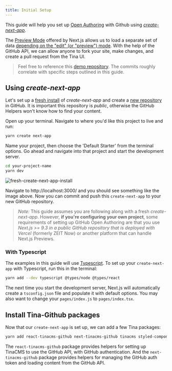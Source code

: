 ```yaml
---
title: Initial Setup
---
```


This guide will help you set up [Open Authoring](/blog/introducing-visual-open-authoring#using-nextjs-to-enable-edit-mode) with Github using [_create-next-app_](https://nextjs.org/docs#setup).

The [Preview Mode](https://nextjs.org/docs/advanced-features/preview-mode) offered by Next.js allows us to load a separate set of data [depending on the "edit" (or "preview") mode](/blog/introducing-visual-open-authoring#using-nextjs-to-enable-edit-mode). With the help of the GitHub API, we can allow anyone to fork your site, make changes, and create a pull request from the Tina UI.

> Feel free to reference this [demo repository](https://github.com/kendallstrautman/tina-open-auth). The commits roughly correlate with specific steps outlined in this guide.

## Using _create-next-app_

Let's set up a [fresh install](https://nextjs.org/docs#setup) of _create-next-app_ and create a [new repository](https://github.com/new) in GitHub. It is important this repository is _public_, otherwise the GitHub Helpers won't know how to find your content.

Open up your terminal. Navigate to where you'd like this project to live and run:

```bash
yarn create next-app
```

Name your project, then choose the 'Default Starter' from the terminal options. Go ahead and navigate into that project and start the development server.

```bash
cd your-project-name
yarn dev
```

![fresh-create-next-app-install](/img/github-open-auth-cna/create-next-app.png)

Navigate to http://localhost:3000/ and you should see something like the image above. Now you can commit and push this `create-next-app` to your new GitHub repository.

> _Note:_ This guide assumes you are following along with a fresh _create-next-app_. However, **if you're configuring your own project**, some requirements of setting up GitHub Open Authoring are that you use _Next.js >= 9.3 in a public GitHub repository that is deployed with Vercel_ (formerly ZEIT Now) or another platform that can handle Next.js Previews.

### With Typescript

The examples in this guide will use [Typescript](https://www.typescriptlang.org/). To set up your `create-next-app` with Typescript, run this in the terminal:

```bash
yarn add --dev typescript @types/node @types/react
```

The next time you start the development server, Next.js will automatically create a `tsconfig.json` file and populate it with default options. You may also want to change your `pages/index.js` to `pages/index.tsx`.

## Install Tina-Github packages

Now that our `create-next-app` is set up, we can add a few Tina packages:

```bash
yarn add react-tinacms-github next-tinacms-github tinacms styled-components
```

The `react-tinacms-github` package provides helpers for setting up TinaCMS to use the GitHub API, with GitHub authentication. And the `next-tinacms-github` package provides helpers for managing the GitHub auth token and loading content from the GitHub API.
